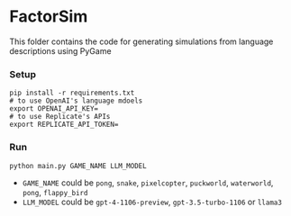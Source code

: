 # FactorSim

This folder contains the code for generating simulations from language
descriptions using PyGame

### Setup
```
pip install -r requirements.txt
# to use OpenAI's language mdoels
export OPENAI_API_KEY=
# to use Replicate's APIs
export REPLICATE_API_TOKEN=
```

### Run
```
python main.py GAME_NAME LLM_MODEL
```

- `GAME_NAME` could be `pong`, `snake`, `pixelcopter`, `puckworld`, `waterworld`, `pong`, `flappy_bird`
- `LLM_MODEL` could be `gpt-4-1106-preview`, `gpt-3.5-turbo-1106` or `llama3`


